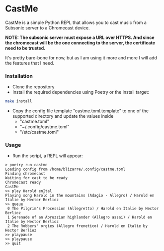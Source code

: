 # CastMe

CastMe is a simple Python REPL that allows you to cast music from a Subsonic server to a Chromecast device.

**NOTE: The subsonic server must expose a URL over HTTPS. And since the chromecast will be the one connecting to the server, the certificate need to be trusted.**

It's pretty bare-bone for now, but as I am using it more and more I will add the features that I need.

### Installation
- Clone the repository
- Install the required dependencies using Poetry or the install target:

```bash
make install
```
- Copy the config file template "castme.toml.template" to one of the supported directory and update the values inside
  - "castme.toml"
  - "~/.config/castme.toml"
  - "/etc/castme.toml"


### Usage
- Run the script, a REPL will appear:

```
> poetry run castme
Loading config from /home/blizarre/.config/castme.toml
Finding chromecast
Waiting for cast to be ready
Chromecast ready
CastMe
>> play Harold enItal
Playing song Harold in the mountains (Adagio - Allegro) / Harold en Italie by Hector Berlioz
>> queue
 0 The Pilgrim's Procession (Allegretto) / Harold en Italie by Hector Berlioz
 1 Serenade of an Abruzzian highlander (Allegro assai) / Harold en Italie by Hector Berlioz
 2 The Robbers' orgies (Allegro frenetico) / Harold en Italie by Hector Berlioz
>> playpause
>> playpause
>> quit
```